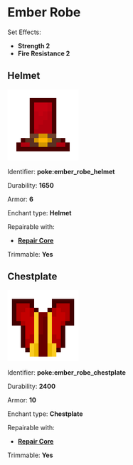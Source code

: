 # Ember Robe

Set Effects:

* **Strength 2**
* **Fire Resistance 2**

## Helmet

![poke\_ember\_hat](https://github.com/ItsMePok/PFE/blob/wikiAssets/wikiMain/ember_hat.png?raw=true)

Identifier: **poke:ember\_robe\_helmet**

Durability: **1650**

Armor: **6**

Enchant type: **Helmet**

Repairable with:

* [**Repair Core**](https://pfewiki.gitbook.io/home/items/cores/repair-core)

Trimmable: **Yes**

## Chestplate

![poke\_ember\_robe\_chestplate](https://github.com/ItsMePok/PFE/blob/wikiAssets/wikiMain/ember_robe_chestplate.png?raw=true)

Identifier: **poke:ember\_robe\_chestplate**

Durability: **2400**

Armor: **10**

Enchant type: **Chestplate**

Repairable with:

* [**Repair Core**](https://pfewiki.gitbook.io/home/items/cores/repair-core)

Trimmable: **Yes**
